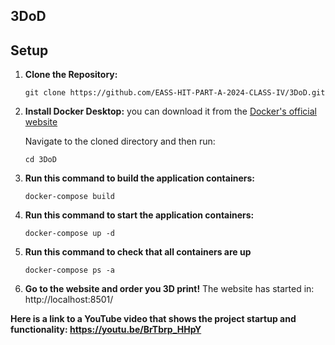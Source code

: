 ## 3DoD
## Setup

1. **Clone the Repository:**
   ```
   git clone https://github.com/EASS-HIT-PART-A-2024-CLASS-IV/3DoD.git
   ``` 
2. **Install Docker Desktop:**
   you can download it from the [Docker's official website](https://www.docker.com/products/docker-desktop)

    Navigate to the cloned directory and then run:
   ```
   cd 3DoD
   ```
3. **Run this command to build the application containers:**
   ```
   docker-compose build
   ```
4. **Run this command to start the application containers:**
   ```
   docker-compose up -d
   ```
5. **Run this command to check that all containers are up**
   ```
   docker-compose ps -a
   ```
6. **Go to the website and order you 3D print!**
   The website has started in: http://localhost:8501/


**Here is a link to a YouTube video that shows the project startup and functionality: https://youtu.be/BrTbrp_HHpY**
